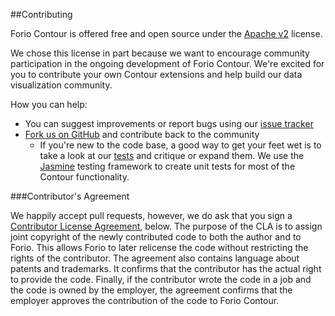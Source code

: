 ##Contributing

Forio Contour is offered free and open source under the [Apache v2](https://github.com/forio/contour/license.md) license.

We chose this license in part because we want to encourage community participation in the ongoing development of Forio Contour. We're excited for you to contribute your own Contour extensions and help build our data visualization community.

How you can help:

* You can suggest improvements or report bugs using our [issue tracker](https://github.com/forio/contour/issues)
* [Fork us on GitHub](https://github.com/forio/contour/) and contribute back to the community
    * If you're new to the code base, a good way to get your feet wet is to take a look at our [tests](https://github.com/forio/contour/tree/master/tests) and critique or expand them. We use the [Jasmine](http://jasmine.github.io) testing framework to create unit tests for most of the Contour functionality.


###Contributor's Agreement

We happily accept pull requests, however, we do ask that you sign a [Contributor License Agreement](http://forio.com/contour/license.html), below. The purpose of the CLA is to assign joint copyright of the newly contributed code to both the author and to Forio. This allows Forio to later relicense the code without restricting the rights of the contributor. The agreement also contains language about patents and trademarks. It confirms that the contributor has the actual right to provide the code. Finally, if the contributor wrote the code in a job and the code is owned by the employer, the agreement confirms that the employer approves the contribution of the code to Forio Contour.
